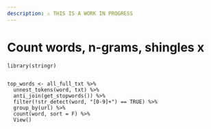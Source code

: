 ```yaml
---
description: ⚠️ THIS IS A WORK IN PROGRESS
---
```


# Count words, n-grams, shingles x

```text
library(stringr)


top_words <- all_full_txt %>%
  unnest_tokens(word, txt) %>%
  anti_join(get_stopwords()) %>%
  filter(!str_detect(word, "[0-9]+") == TRUE) %>%
  group_by(url) %>%
  count(word, sort = F) %>%
  View()
```

